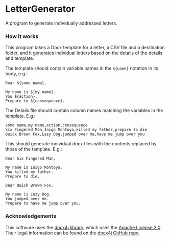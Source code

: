 # LetterGenerator
A program to generate individually addressed letters.


### How it works
This program takes a Docx template for a letter, a CSV file and a destination
folder, and it generates individual letters based on the details of the details
and template.

The template should contain variable names in the `${name}` notation in its
body, e.g.:

```
Dear ${some name},

My name is ${my name}.
You ${action}.
Prepare to ${consequence}.
```

The Details file should contain column names matching the variables in the
template. E.g.:
```
some name,my name,action,consequence
Six Fingered Man,Inigo Montoya,killed my father,prepare to die
Quick Brown Fox,Lazy Dog,jumped over me,have me jump over you
```

This should generate individual docx files with the contents replaced by those of the template. E.g.:
```
Dear Six Fingered Man,

My name is Inigo Montoya.
You killed my father.
Prepare to die.
```

```
Dear Quick Brown Fox,

My name is Lazy Dog.
You jumped over me.
Prepare to have me jump over you.
```


### Acknowledgements
This software uses the [docx4j library](https://www.docx4java.org/trac/docx4j), which uses the [Apache License 2.0](https://www.apache.org/licenses/LICENSE-2.0). Their legal information can be found on the [docx4j GitHub repo](https://github.com/plutext/docx4j#legal-information).